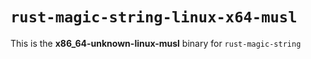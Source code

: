# `rust-magic-string-linux-x64-musl`

This is the **x86_64-unknown-linux-musl** binary for `rust-magic-string`
